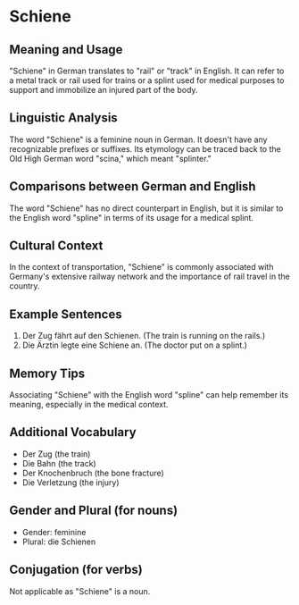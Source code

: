 # Schiene
## Meaning and Usage
"Schiene" in German translates to "rail" or "track" in English. It can refer to a metal track or rail used for trains or a splint used for medical purposes to support and immobilize an injured part of the body.

## Linguistic Analysis
The word "Schiene" is a feminine noun in German. It doesn't have any recognizable prefixes or suffixes. Its etymology can be traced back to the Old High German word "scina," which meant "splinter."

## Comparisons between German and English
The word "Schiene" has no direct counterpart in English, but it is similar to the English word "spline" in terms of its usage for a medical splint.

## Cultural Context
In the context of transportation, "Schiene" is commonly associated with Germany's extensive railway network and the importance of rail travel in the country.

## Example Sentences
1. Der Zug fährt auf den Schienen. (The train is running on the rails.)
2. Die Ärztin legte eine Schiene an. (The doctor put on a splint.)

## Memory Tips
Associating "Schiene" with the English word "spline" can help remember its meaning, especially in the medical context.

## Additional Vocabulary
- Der Zug (the train)
- Die Bahn (the track)
- Der Knochenbruch (the bone fracture)
- Die Verletzung (the injury)

## Gender and Plural (for nouns)
- Gender: feminine
- Plural: die Schienen

## Conjugation (for verbs)
Not applicable as "Schiene" is a noun.